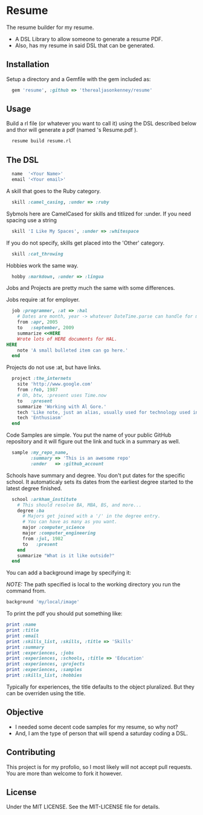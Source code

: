 # Resume
The resume builder for my resume.
* A DSL Library to allow someone to generate a resume PDF.
* Also, has my resume in said DSL that can be generated.

## Installation
Setup a directory and a Gemfile with the gem included as:
```ruby
  gem 'resume', :github => 'therealjasonkenney/resume'
```

## Usage
Build a rl file (or whatever you want to call it) using the DSL described below
and thor will generate a pdf (named <Your name>'s Resume.pdf ).
```bash
  resume build resume.rl
```

## The DSL

```ruby
  name  '<Your Name>'
  email '<Your email>'
```  
A skill that goes to the Ruby category.
```ruby
  skill :camel_casing, :under => :ruby
```  
Sybmols here are CamelCased for skills and titlized for :under.
If you need spacing use a string
```ruby
  skill 'I Like My Spaces', :under => :whitespace
```  
If you do not specify, skills get placed into the 'Other' category.
```ruby
  skill :cat_throwing
```  
Hobbies work the same way.
```ruby
  hobby :markdown, :under => :lingua
```  
Jobs and Projects are pretty much the same with some differences.
  
Jobs require :at for employer.
```ruby
  job :programmer, :at => :hal 
    # Dates are month, year -> whatever DateTime.parse can handle for month
    from :apr, 2005
    to   :september, 2009
    summarize <<HERE
    Wrote lots of HERE documents for HAL.
HERE
    note 'A small bulleted item can go here.'
  end
```

Projects do not use :at, but have links.
```ruby
  project :the_internets
    site 'http://www.google.com'
    from :feb, 1987
    # Oh, btw, :present uses Time.now
    to   :present
    summarize 'Working with Al Gore.'
    tech 'Like note, just an alias, usually used for technology used in the project.'
    tech 'Enthusiasm'
  end
```

Code Samples are simple.
You put the name of your public GitHub repository and
it will figure out the link and tuck in a summary as well.
```ruby
  sample :my_repo_name, 
         :summary => 'This is an awesome repo'
         :under   => :github_account
```

Schools have summary and degree. You don't put dates for the specific school.
It automaticaly sets its dates from the earliest degree started to the latest degree finished.
```ruby
  school :arkham_institute
    # This should resolve BA, MBA, BS, and more...
    degree :ba
      # Majors get joined with a '/' in the degree entry.
      # You can have as many as you want.
      major :computer_science
      major :computer_engineering
      from :jul, 1982
      to   :present
    end
    summarize "What is it like outside?"
  end
```

You can add a background image by specifying it:

*NOTE:* The path specified is local to the working directory
you run the command from.

```ruby
background 'my/local/image'
```

To print the pdf you should put something like:
```ruby
print :name
print :title
print :email
print :skills_list, :skills, :title => 'Skills'
print :summary
print :experiences, :jobs
print :experiences, :schools, :title => 'Education'
print :experiences, :projects
print :experiences, :samples
print :skills_list, :hobbies
```

Typically for experiences, the title defaults to the object
pluralized. But they can be overriden using the title.


## Objective
* I needed some decent code samples for my resume, so why not?
* And, I am the type of person that will spend a saturday coding a DSL.

## Contributing
This project is for my profolio, so I most likely will not accept pull requests. 
You are more than welcome to fork it however.

## License
Under the MIT LICENSE.
See the MIT-LICENSE file for details.
